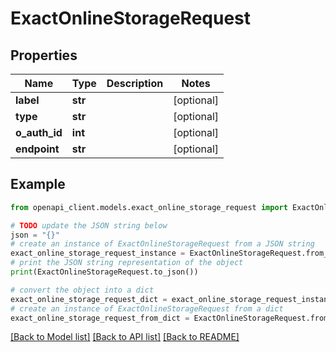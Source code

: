 # ExactOnlineStorageRequest


## Properties

Name | Type | Description | Notes
------------ | ------------- | ------------- | -------------
**label** | **str** |  | [optional] 
**type** | **str** |  | [optional] 
**o_auth_id** | **int** |  | [optional] 
**endpoint** | **str** |  | [optional] 

## Example

```python
from openapi_client.models.exact_online_storage_request import ExactOnlineStorageRequest

# TODO update the JSON string below
json = "{}"
# create an instance of ExactOnlineStorageRequest from a JSON string
exact_online_storage_request_instance = ExactOnlineStorageRequest.from_json(json)
# print the JSON string representation of the object
print(ExactOnlineStorageRequest.to_json())

# convert the object into a dict
exact_online_storage_request_dict = exact_online_storage_request_instance.to_dict()
# create an instance of ExactOnlineStorageRequest from a dict
exact_online_storage_request_from_dict = ExactOnlineStorageRequest.from_dict(exact_online_storage_request_dict)
```
[[Back to Model list]](../README.md#documentation-for-models) [[Back to API list]](../README.md#documentation-for-api-endpoints) [[Back to README]](../README.md)


